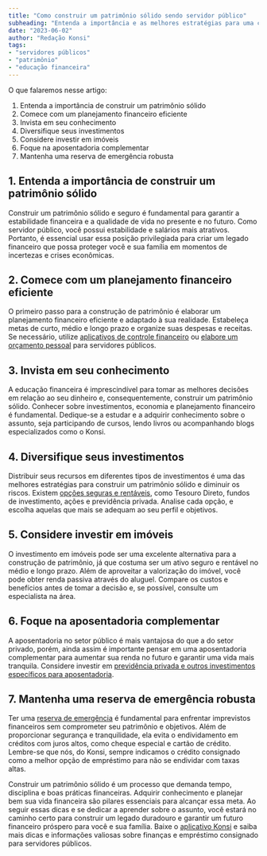 ```yaml
---
title: "Como construir um patrimônio sólido sendo servidor público"
subheading: "Entenda a importância e as melhores estratégias para uma construção de patrimônio eficaz e segura para servidores públicos."
date: "2023-06-02"
author: "Redação Konsi"
tags:
- "servidores públicos"
- "patrimônio"
- "educação financeira"
---
```


O que falaremos nesse artigo:

1. Entenda a importância de construir um patrimônio sólido
2. Comece com um planejamento financeiro eficiente
3. Invista em seu conhecimento
4. Diversifique seus investimentos
5. Considere investir em imóveis
6. Foque na aposentadoria complementar
7. Mantenha uma reserva de emergência robusta

## 1. Entenda a importância de construir um patrimônio sólido

Construir um patrimônio sólido e seguro é fundamental para garantir a estabilidade financeira e a qualidade de vida no presente e no futuro. Como servidor público, você possui estabilidade e salários mais atrativos. Portanto, é essencial usar essa posição privilegiada para criar um legado financeiro que possa proteger você e sua família em momentos de incertezas e crises econômicas.

## 2. Comece com um planejamento financeiro eficiente

O primeiro passo para a construção de patrimônio é elaborar um planejamento financeiro eficiente e adaptado à sua realidade. Estabeleça metas de curto, médio e longo prazo e organize suas despesas e receitas. Se necessário, utilize [aplicativos de controle financeiro](https://konsi.com.br/postagens/aplicativo-de-controle-financeiro-confira-otimas-opcoes) ou [elabore um orçamento pessoal](https://konsi.com.br/postagens/como-criar-e-seguir-um-oramento-financeiro-pessoal-para-servidores-pblicos) para servidores públicos.

## 3. Invista em seu conhecimento

A educação financeira é imprescindível para tomar as melhores decisões em relação ao seu dinheiro e, consequentemente, construir um patrimônio sólido. Conhecer sobre investimentos, economia e planejamento financeiro é fundamental. Dedique-se a estudar e a adquirir conhecimento sobre o assunto, seja participando de cursos, lendo livros ou acompanhando blogs especializados como o Konsi.

## 4. Diversifique seus investimentos

Distribuir seus recursos em diferentes tipos de investimentos é uma das melhores estratégias para construir um patrimônio sólido e diminuir os riscos. Existem [opções seguras e rentáveis](https://konsi.com.br/postagens/investindo-seu-dinheiro-como-servidor-pblico-opes-seguras-e-rentveis), como Tesouro Direto, fundos de investimento, ações e previdência privada. Analise cada opção, e escolha aquelas que mais se adequam ao seu perfil e objetivos.

## 5. Considere investir em imóveis

O investimento em imóveis pode ser uma excelente alternativa para a construção de patrimônio, já que costuma ser um ativo seguro e rentável no médio e longo prazo. Além de aproveitar a valorização do imóvel, você pode obter renda passiva através do aluguel. Compare os custos e benefícios antes de tomar a decisão e, se possível, consulte um especialista na área.

## 6. Foque na aposentadoria complementar

A aposentadoria no setor público é mais vantajosa do que a do setor privado, porém, ainda assim é importante pensar em uma aposentadoria complementar para aumentar sua renda no futuro e garantir uma vida mais tranquila. Considere investir em [previdência privada e outros investimentos específicos para aposentadoria](https://konsi.com.br/postagens/planejamento-financeiro-para-aposentadoria-no-setor-pblico).

## 7. Mantenha uma reserva de emergência robusta

Ter uma [reserva de emergência](https://konsi.com.br/postagens/a-importncia-da-reserva-de-emergncia-e-como-constru-la-com-inteligncia-financeira) é fundamental para enfrentar imprevistos financeiros sem comprometer seu patrimônio e objetivos. Além de proporcionar segurança e tranquilidade, ela evita o endividamento em créditos com juros altos, como cheque especial e cartão de crédito. Lembre-se que nós, do Konsi, sempre indicamos o crédito consignado como a melhor opção de empréstimo para não se endividar com taxas altas.

Construir um patrimônio sólido é um processo que demanda tempo, disciplina e boas práticas financeiras. Adquirir conhecimento e planejar bem sua vida financeira são pilares essenciais para alcançar essa meta. Ao seguir essas dicas e se dedicar a aprender sobre o assunto, você estará no caminho certo para construir um legado duradouro e garantir um futuro financeiro próspero para você e sua família. Baixe o [aplicativo Konsi](https://konsi.com.br/aplicativo) e saiba mais dicas e informações valiosas sobre finanças e empréstimo consignado para servidores públicos.